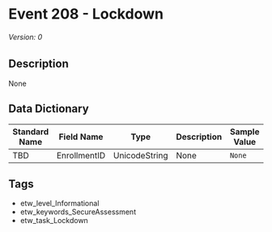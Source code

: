 # Event 208 - Lockdown
###### Version: 0

## Description
None

## Data Dictionary
|Standard Name|Field Name|Type|Description|Sample Value|
|---|---|---|---|---|
|TBD|EnrollmentID|UnicodeString|None|`None`|

## Tags
* etw_level_Informational
* etw_keywords_SecureAssessment
* etw_task_Lockdown